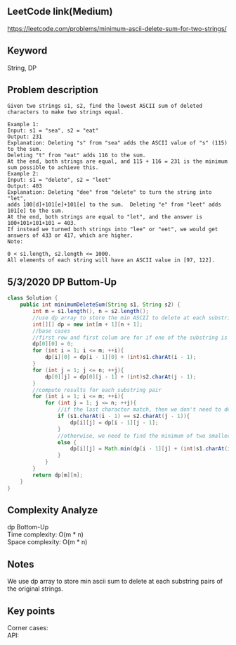 ## LeetCode link(Medium)
https://leetcode.com/problems/minimum-ascii-delete-sum-for-two-strings/

## Keyword
String, DP

## Problem description
```
Given two strings s1, s2, find the lowest ASCII sum of deleted characters to make two strings equal.

Example 1:
Input: s1 = "sea", s2 = "eat"
Output: 231
Explanation: Deleting "s" from "sea" adds the ASCII value of "s" (115) to the sum.
Deleting "t" from "eat" adds 116 to the sum.
At the end, both strings are equal, and 115 + 116 = 231 is the minimum sum possible to achieve this.
Example 2:
Input: s1 = "delete", s2 = "leet"
Output: 403
Explanation: Deleting "dee" from "delete" to turn the string into "let",
adds 100[d]+101[e]+101[e] to the sum.  Deleting "e" from "leet" adds 101[e] to the sum.
At the end, both strings are equal to "let", and the answer is 100+101+101+101 = 403.
If instead we turned both strings into "lee" or "eet", we would get answers of 433 or 417, which are higher.
Note:

0 < s1.length, s2.length <= 1000.
All elements of each string will have an ASCII value in [97, 122].
```

## 5/3/2020 DP Buttom-Up
```java
class Solution {
    public int minimumDeleteSum(String s1, String s2) {
        int m = s1.length(), n = s2.length();
        //use dp array to store the min ASCII to delete at each substring pairs
        int[][] dp = new int[m + 1][n + 1];
        //base cases
        //first row and first colum are for if one of the substring is empty. We have to delete the entire other substring
        dp[0][0] = 0;
        for (int i = 1; i <= m; ++i){
            dp[i][0] = dp[i - 1][0] + (int)s1.charAt(i - 1);
        }
        for (int j = 1; j <= n; ++j){
            dp[0][j] = dp[0][j - 1] + (int)s2.charAt(j - 1);
        }
        //compute results for each substring pair
        for (int i = 1; i <= m; ++i){
            for (int j = 1; j <= n; ++j){
                //if the last character match, then we don't need to delete extra characters compared to the substrings without the last character
                if (s1.charAt(i - 1) == s2.charAt(j - 1)){
                    dp[i][j] = dp[i - 1][j - 1];
                }
                //otherwise, we need to find the minimum of two smaller substirng pair's result plus the ascii code of corresponding letter to delete
                else {
                    dp[i][j] = Math.min(dp[i - 1][j] + (int)s1.charAt(i - 1), dp[i][j - 1] + (int)s2.charAt(j - 1));
                }
            }
        }
        return dp[m][n];
    }
}
```

## Complexity Analyze
dp Bottom-Up\
Time complexity: O(m * n)\
Space complexity: O(m * n)

## Notes
We use dp array to store min ascii sum to delete at each substring pairs of the original strings.

## Key points
Corner cases: \
API: